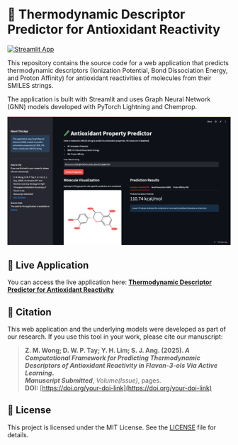 # 🧪 Thermodynamic Descriptor Predictor for Antioxidant Reactivity

[![Streamlit App](https://static.streamlit.io/badges/streamlit_badge_black_white.svg)](https://antioxidant-predict.streamlit.app)

This repository contains the source code for a web application that predicts thermodynamic descriptors (Ionization Potential, Bond Dissociation Energy, and Proton Affinity) for antioxidant reactivities of molecules from their SMILES strings.

The application is built with Streamlit and uses Graph Neural Network (GNN) models developed with PyTorch Lightning and Chemprop.

![App Screenshot](https://github.com/omarvino/antioxidant/blob/main/assets/screenshot.png)

## 🚀 Live Application

You can access the live application here: **[Thermodynamic Descriptor Predictor for Antioxidant Reactivity](https://antioxidant-predict.streamlit.app)**

## 📖 Citation

This web application and the underlying models were developed as part of our research. If you use this tool in your work, please cite our manuscript:

> **Z. M. Wong; D. W. P. Tay; Y. H. Lim; S. J. Ang. (2025). *A Computational Framework for Predicting Thermodynamic Descriptors of Antioxidant Reactivity in Flavan-3-ols Via Active Learning*.**  
> ***Manuscript Submitted***, *Volume(Issue)*, pages.  
> **DOI:** [https://doi.org/your-doi-link](https://doi.org/your-doi-link)

## 📝 License

This project is licensed under the MIT License. See the [LICENSE](LICENSE) file for details.
